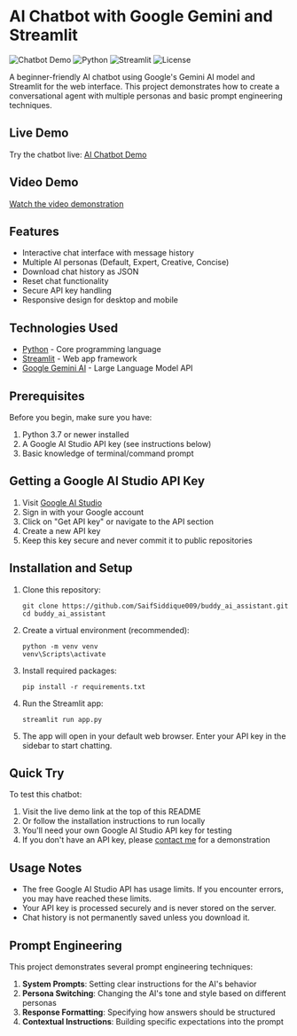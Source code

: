 # AI Chatbot with Google Gemini and Streamlit

![Chatbot Demo](https://img.shields.io/badge/demo-live-success)
![Python](https://img.shields.io/badge/python-3.7+-blue.svg)
![Streamlit](https://img.shields.io/badge/streamlit-1.32.0-red.svg)
![License](https://img.shields.io/badge/license-MIT-green.svg)

A beginner-friendly AI chatbot using Google's Gemini AI model and Streamlit for the web interface. This project demonstrates how to create a conversational agent with multiple personas and basic prompt engineering techniques.

## Live Demo

Try the chatbot live: [AI Chatbot Demo](https://buddy-ai-assistant.streamlit.app/)

## Video Demo

[Watch the video demonstration](https://example.com/video-demo)


## Features

- Interactive chat interface with message history
- Multiple AI personas (Default, Expert, Creative, Concise)
- Download chat history as JSON
- Reset chat functionality
- Secure API key handling
- Responsive design for desktop and mobile

## Technologies Used

- [Python](https://www.python.org/) - Core programming language
- [Streamlit](https://streamlit.io/) - Web app framework
- [Google Gemini AI](https://ai.google.dev/) - Large Language Model API

## Prerequisites

Before you begin, make sure you have:

1. Python 3.7 or newer installed
2. A Google AI Studio API key (see instructions below)
3. Basic knowledge of terminal/command prompt

## Getting a Google AI Studio API Key

1. Visit [Google AI Studio](https://ai.google.dev/)
2. Sign in with your Google account
3. Click on "Get API key" or navigate to the API section
4. Create a new API key
5. Keep this key secure and never commit it to public repositories

## Installation and Setup

1. Clone this repository:
   ```
   git clone https://github.com/SaifSiddique009/buddy_ai_assistant.git
   cd buddy_ai_assistant
   ```

2. Create a virtual environment (recommended):
   ```
   python -m venv venv
   venv\Scripts\activate 
   ```

3. Install required packages:
   ```
   pip install -r requirements.txt
   ```

4. Run the Streamlit app:
   ```
   streamlit run app.py
   ```

5. The app will open in your default web browser. Enter your API key in the sidebar to start chatting.

## Quick Try

To test this chatbot:

1. Visit the live demo link at the top of this README
2. Or follow the installation instructions to run locally
3. You'll need your own Google AI Studio API key for testing
4. If you don't have an API key, please [contact me](mailto:saif.siddique009@gmail.com) for a demonstration

## Usage Notes

- The free Google AI Studio API has usage limits. If you encounter errors, you may have reached these limits.
- Your API key is processed securely and is never stored on the server.
- Chat history is not permanently saved unless you download it.

## Prompt Engineering

This project demonstrates several prompt engineering techniques:

1. **System Prompts**: Setting clear instructions for the AI's behavior
2. **Persona Switching**: Changing the AI's tone and style based on different personas
3. **Response Formatting**: Specifying how answers should be structured
4. **Contextual Instructions**: Building specific expectations into the prompt
